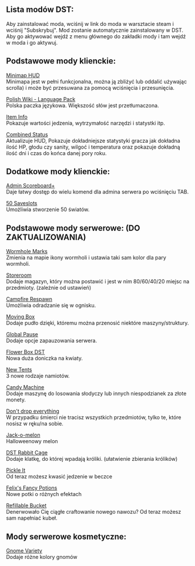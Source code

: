## Lista modów DST:

Aby zainstalować moda, wciśnij w link do moda w warsztacie steam i wciśnij "Subskrybuj". Mod zostanie automatycznie zainstalowany w DST. Aby go aktywować wejdź z menu głównego do zakładki mody i tam wejdź w moda i go aktywuj.

## Podstawowe mody klienckie:

[Minimap HUD](http://steamcommunity.com/sharedfiles/filedetails/?id=345692228)  
Minimapa jest w pełni funkcjonalna, można ją zbliżyć lub oddalić używając scrolla) i może być przesuwana za pomocą wciśnięcia i przesunięcia.

[Polish Wiki - Language Pack](https://steamcommunity.com/sharedfiles/filedetails/?id=763014862)  
Polska paczka językowa. Większość słów jest przetłumaczona.

[Item Info](https://steamcommunity.com/sharedfiles/filedetails/?id=1901927445&searchtext=item+info)  
Pokazuje wartości jedzenia, wytrzymałość narzędzi i statystki itp.

[Combined Status](https://steamcommunity.com/sharedfiles/filedetails/?id=376333686)  
Aktualizuje HUD, Pokazuje dokładniejsze statystyki gracza jak dokładna ilość HP, głodu czy sanity, wilgoć i temperatura oraz pokazuje dokładną ilość dni i czas do końca danej pory roku.

## Dodatkowe mody klienckie:

[Admin Scoreboard+](https://steamcommunity.com/sharedfiles/filedetails/?id=1290774114)  
Daje łatwy dostęp do wielu komend dla admina serwera po wciśnięciu TAB.

[50 Saveslots](https://steamcommunity.com/sharedfiles/filedetails/?id=369845558)  
Umożliwia stworzenie 50 światów.

## Podstawowe mody serwerowe: (DO ZAKTUALIZOWANIA)

[Wormhole Marks](https://steamcommunity.com/sharedfiles/filedetails/?id=362175979)  
Zmienia na mapie ikony wormholi i ustawia taki sam kolor dla pary wormholi.

[Storeroom](https://steamcommunity.com/sharedfiles/filedetails/?id=623749604)  
Dodaje magazyn, który można postawić i jest w nim 80/60/40/20 miejsc na przedmioty. (zależnie od ustawień)  

[Campfire Respawn](https://steamcommunity.com/sharedfiles/filedetails/?id=569043634)  
Umożliwia odradzanie się w ognisku.

[Moving Box](https://steamcommunity.com/sharedfiles/filedetails/?id=1079538195)  
Dodaje pudło dzięki, któremu można przenosić niektóre maszyny/struktury.

[Global Pause](https://steamcommunity.com/sharedfiles/filedetails/?id=758532836)  
Dodaje opcje zapauzowania serwera.

[Flower Box DST](https://steamcommunity.com/sharedfiles/filedetails/?id=512502326)  
Nowa duża doniczka na kwiaty.

[New Tents](https://steamcommunity.com/sharedfiles/filedetails/?id=909425662)  
3 nowe rodzaje namiotów.

[Candy Machine](https://steamcommunity.com/sharedfiles/filedetails/?id=933553497)  
Dodaje maszynę do losowania słodyczy lub innych niespodzianek za złote monety.

[Don't drop everything](https://steamcommunity.com/sharedfiles/filedetails/?id=661253977)  
W przypadku śmierci nie tracisz wszystkich przedmiotów, tylko te, które nosisz w ręku/na sobie.

[Jack-o-melon](https://steamcommunity.com/sharedfiles/filedetails/?id=721398826)  
Halloweenowy melon

[DST Rabbit Cage](https://steamcommunity.com/sharedfiles/filedetails/?id=1788625832)  
Dodaje klatkę, do której wpadają króliki. (ułatwienie zbierania królików)

[Pickle It](https://steamcommunity.com/sharedfiles/filedetails/?id=839305944)  
Od teraz możesz kwasić jedzenie w beczce

[Felix's Fancy Potions](https://steamcommunity.com/sharedfiles/filedetails/?id=839305944)  
Nowe potki o różnych efektach

[Refillable Bucket](https://steamcommunity.com/sharedfiles/filedetails/?id=1417486338)  
Denerwowało Cię ciągłe craftowanie nowego nawozu? Od teraz możesz sam napełniać kubeł.

## Mody serwerowe kosmetyczne:

[Gnome Variety](https://steamcommunity.com/sharedfiles/filedetails/?id=820864730)  
Dodaje różne kolory gnomów